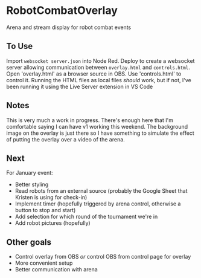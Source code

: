 # RobotCombatOverlay
Arena and stream display for robot combat events

## To Use
Import `websocket server.json` into Node Red. Deploy to create a websocket server allowing communication between `overlay.html` and `controls.html`. Open 'overlay.html' as a browser source in OBS. Use 'controls.html' to control it. Running the HTML files as local files *should* work, but if not, I've been running it using the Live Server extension in VS Code

## Notes
This is very much a work in progress. There's enough here that I'm comfortable saying I can have v1 working this weekend. The background image on the overlay is just there so I have something to simulate the effect of putting the overlay over a video of the arena.

## Next
For January event:
* Better styling
* Read robots from an external source (probably the Google Sheet that Kristen is using for check-in)
* Implement timer (hopefully triggered by arena control, otherwise a button to stop and start)
* Add selection for which round of the tournament we're in
* Add robot pictures (hopefully)

## Other goals
* Control overlay from OBS *or* control OBS from control page for overlay
* More convenient setup
* Better communication with arena
